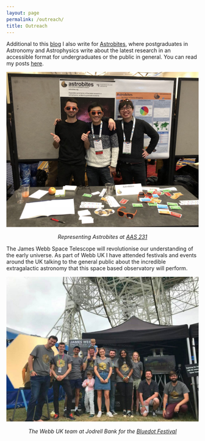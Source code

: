 ```yaml
---
layout: page
permalink: /outreach/
title: Outreach
---
```


Additional to this <a href="/blog/">blog</a> I also write for <a href="http://astrobites.org/" target="blank">Astrobites</a>, where postgraduates in Astronomy and Astrophysics write about the latest research in an accessible format for undergraduates or the public in general. You can read my posts <a href="http://astrobites.com/author/clovell/" target="blank">here</a>.

<img class="vsmall" src="/images/astrobites_AAS.jpeg" title="Astrobites AAS">
<p style="text-align:center; font-style:italic">Representing Astrobites at <a href="https://aas.org/meetings/aas231">AAS 231</a></p>

The James Webb Space Telescope will revolutionise our understanding of the early universe. As part of Webb UK I have attended festivals and events around the UK talking to the general public about the incredible extragalactic astronomy that this space based observatory will perform.
<br>

<img class="vsmall" src="/assets/webb_UK_team.jpg" title="WebbUK">
<p style="text-align:center; font-style:italic">The Webb UK team at Jodrell Bank for the <a href="https://www.discoverthebluedot.com/">Bluedot Festival</a></p>
